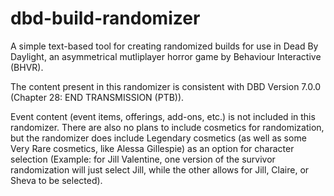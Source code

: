 # dbd-build-randomizer
A simple text-based tool for creating randomized builds for use in Dead By Daylight, an asymmetrical mutliplayer horror game by Behaviour Interactive (BHVR).

The content present in this randomizer is consistent with DBD Version 7.0.0 (Chapter 28: END TRANSMISSION (PTB)).

Event content (event items, offerings, add-ons, etc.) is not included in this randomizer. 
There are also no plans to include cosmetics for randomization, but the randomizer does include Legendary cosmetics (as well as some Very Rare cosmetics, like Alessa Gillespie) as an option for character selection 
(Example: for Jill Valentine, one version of the survivor randomization will just select Jill, while the other allows for Jill, Claire, or Sheva to be selected).
